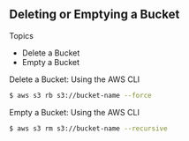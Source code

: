 ## Deleting or Emptying a Bucket

Topics

* Delete a Bucket
* Empty a Bucket

Delete a Bucket: Using the AWS CLI
```sh
$ aws s3 rb s3://bucket-name --force  
```
Empty a Bucket: Using the AWS CLI
```sh
$ aws s3 rm s3://bucket-name --recursive
```
